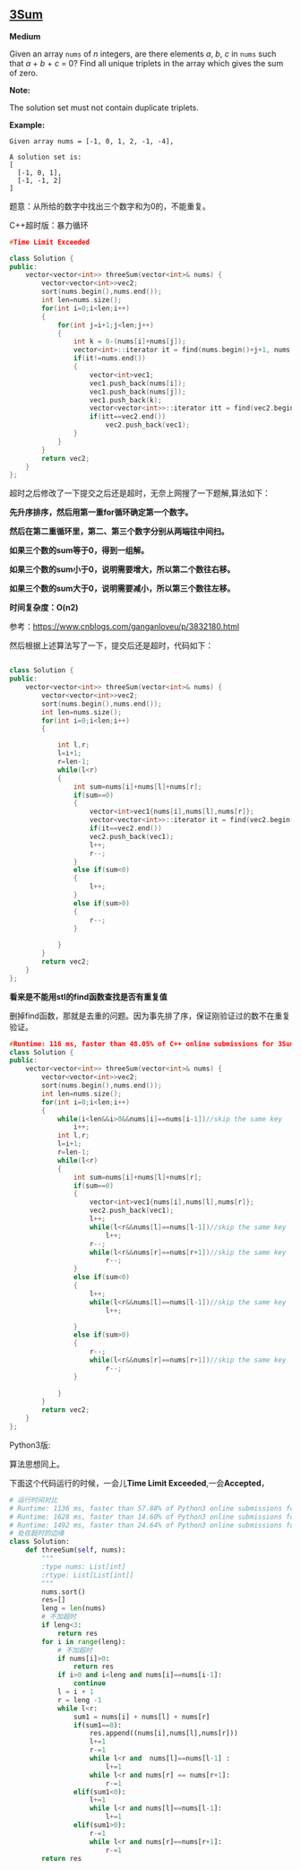 ## [3Sum](https://leetcode.com/problems/3sum/)

**Medium**

Given an array `nums` of *n* integers, are there elements *a*, *b*, *c* in `nums` such that *a* + *b* + *c* = 0? Find all unique triplets in the array which gives the sum of zero.

**Note:**

The solution set must not contain duplicate triplets.

**Example:**

```
Given array nums = [-1, 0, 1, 2, -1, -4],

A solution set is:
[
  [-1, 0, 1],
  [-1, -1, 2]
]
```

题意：从所给的数字中找出三个数字和为0的，不能重复。

C++超时版：暴力循环

```c++
#Time Limit Exceeded

class Solution {
public:
    vector<vector<int>> threeSum(vector<int>& nums) {
        vector<vector<int>>vec2;
        sort(nums.begin(),nums.end());
        int len=nums.size(); 
        for(int i=0;i<len;i++)
        {
            for(int j=i+1;j<len;j++)
            {
                int k = 0-(nums[i]+nums[j]);
                vector<int>::iterator it = find(nums.begin()+j+1, nums.end(), k);
                if(it!=nums.end())
                {
                    vector<int>vec1;
                    vec1.push_back(nums[i]);
                    vec1.push_back(nums[j]);
                    vec1.push_back(k);
                    vector<vector<int>>::iterator itt = find(vec2.begin(),vec2.end(),vec1);
                    if(itt==vec2.end())
                        vec2.push_back(vec1);
                }
            }
        }
        return vec2; 
    }
};


```

超时之后修改了一下提交之后还是超时，无奈上网搜了一下题解,算法如下：

**先升序排序，然后用第一重for循环确定第一个数字。**

**然后在第二重循环里，第二、第三个数字分别从两端往中间扫。**

**如果三个数的sum等于0，得到一组解。**

**如果三个数的sum小于0，说明需要增大，所以第二个数往右移。**

**如果三个数的sum大于0，说明需要减小，所以第三个数往左移。**

**时间复杂度：O(n2)**

参考：https://www.cnblogs.com/ganganloveu/p/3832180.html

然后根据上述算法写了一下，提交后还是超时，代码如下：

```c++

class Solution {
public:
    vector<vector<int>> threeSum(vector<int>& nums) {
        vector<vector<int>>vec2;
        sort(nums.begin(),nums.end());
        int len=nums.size();
        for(int i=0;i<len;i++)
        {

            int l,r;
            l=i+1;
            r=len-1;
            while(l<r)
            {
                int sum=nums[i]+nums[l]+nums[r];
                if(sum==0)
                {
                    vector<int>vec1{nums[i],nums[l],nums[r]};
                    vector<vector<int>>::iterator it = find(vec2.begin(),vec2.end(),vec1);
                    if(it==vec2.end())
                    vec2.push_back(vec1);
                    l++;
                    r--;
                }
                else if(sum<0)
                {
                    l++;
                }
                else if(sum>0)
                {
                    r--;
                }
                
            }
        }
        return vec2; 
    }
};


```

**看来是不能用stl的find函数查找是否有重复值**

删掉find函数，那就是去重的问题。因为事先排了序，保证刚验证过的数不在重复验证。

```c++
#Runtime: 116 ms, faster than 48.05% of C++ online submissions for 3Sum.
class Solution {
public:
    vector<vector<int>> threeSum(vector<int>& nums) {
        vector<vector<int>>vec2;
        sort(nums.begin(),nums.end());
        int len=nums.size();
        for(int i=0;i<len;i++)
        {
            while(i<len&&i>0&&nums[i]==nums[i-1])//skip the same key
                i++;
            int l,r;
            l=i+1;
            r=len-1;
            while(l<r)
            {
                int sum=nums[i]+nums[l]+nums[r];
                if(sum==0)
                {
                    vector<int>vec1{nums[i],nums[l],nums[r]};
                    vec2.push_back(vec1);
                    l++;
                    while(l<r&&nums[l]==nums[l-1])//skip the same key
                        l++;
                    r--;
                    while(l<r&&nums[r]==nums[r+1])//skip the same key
                        r--;
                }
                else if(sum<0)
                {
                    l++;
                    while(l<r&&nums[l]==nums[l-1])//skip the same key
                        l++;

                }
                else if(sum>0)
                {
                    r--;
                    while(l<r&&nums[r]==nums[r+1])//skip the same key
                        r--;
                }
                
            }
        }
        return vec2; 
    }
};


```

Python3版:

算法思想同上。

下面这个代码运行的时候，一会儿**Time Limit Exceeded**,一会**Accepted**，

```python
# 运行时间对比
# Runtime: 1136 ms, faster than 57.88% of Python3 online submissions for 3Sum.
# Runtime: 1628 ms, faster than 14.60% of Python3 online submissions for 3Sum.
# Runtime: 1492 ms, faster than 24.64% of Python3 online submissions for 3Sum.
# 处在超时的边缘
class Solution:
    def threeSum(self, nums):
        """
        :type nums: List[int]
        :rtype: List[List[int]]
        """
        nums.sort()
        res=[]
        leng = len(nums)
        # 不加超时
        if leng<3:
            return res
        for i in range(leng):
            # 不加超时
            if nums[i]>0:
                return res
            if i>0 and i<leng and nums[i]==nums[i-1]:
                continue
            l = i + 1
            r = leng -1
            while l<r:
                sum1 = nums[i] + nums[l] + nums[r]
                if(sum1==0):
                    res.append((nums[i],nums[l],nums[r]))
                    l+=1
                    r-=1
                    while l<r and  nums[l]==nums[l-1] :
                        l+=1
                    while l<r and nums[r] == nums[r+1]:
                        r-=1
                elif(sum1<0):
                    l+=1
                    while l<r and nums[l]==nums[l-1]:
                        l+=1
                elif(sum1>0):
                    r-=1
                    while l<r and nums[r]==nums[r+1]:
                        r-=1
        return res
```

